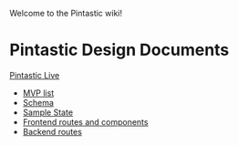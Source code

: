 Welcome to the Pintastic wiki!

# Pintastic Design Documents

[Pintastic Live]()

+ [MVP list](mvp-list)
+ [Schema](schema)
+ [Sample State](sample-state)
+ [Frontend routes and components](frontend-routes)
+ [Backend routes](backend-routes)


